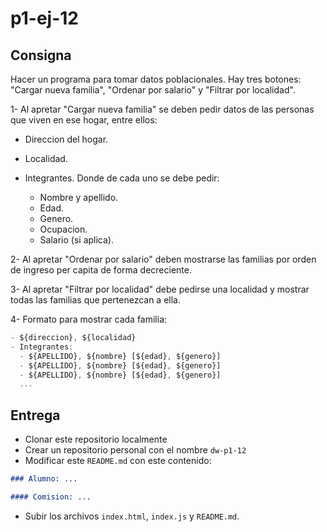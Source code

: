 # p1-ej-12

## Consigna

Hacer un programa para tomar datos poblacionales. Hay tres botones: "Cargar nueva familia", "Ordenar por salario" y "Filtrar por localidad".

1- Al apretar "Cargar nueva familia" se deben pedir datos de las personas que viven en ese hogar, entre ellos:

  - Direccion del hogar.
  - Localidad.
  - Integrantes. Donde de cada uno se debe pedir:
    
    - Nombre y apellido.
    - Edad.
    - Genero.
    - Ocupacion.
    - Salario (si aplica).

2- Al apretar "Ordenar por salario" deben mostrarse las familias por orden de ingreso per capita de forma decreciente.

3- Al apretar "Filtrar por localidad" debe pedirse una localidad y mostrar todas las familias que pertenezcan a ella.

4- Formato para mostrar cada familia:

```javascript
- ${direccion}, ${localidad}
- Integrantes:
  - ${APELLIDO}, ${nombre} [${edad}, ${genero}]
  - ${APELLIDO}, ${nombre} [${edad}, ${genero}]
  - ${APELLIDO}, ${nombre} [${edad}, ${genero}]
  ...
```

## Entrega

- Clonar este repositorio localmente
- Crear un repositorio personal con el nombre `dw-p1-12`
- Modificar este `README.md` con este contenido:

```markdown
### Alumno: ...

#### Comision: ...
```

- Subir los archivos `index.html`, `index.js` y `README.md`.

